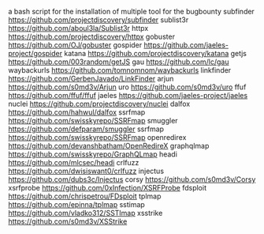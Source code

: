 a bash script for the installation of multiple tool for the bugbounty 
subfinder https://github.com/projectdiscovery/subfinder
sublist3r https://github.com/aboul3la/Sublist3r
httpx  https://github.com/projectdiscovery/httpx
gobuster https://github.com/OJ/gobuster
gospider https://github.com/jaeles-project/gospider
katana https://github.com/projectdiscovery/katana
getjs  https://github.com/003random/getJS
gau   https://github.com/lc/gau
waybackurls  https://github.com/tomnomnom/waybackurls
linkfinder https://github.com/GerbenJavado/LinkFinder
arjun https://github.com/s0md3v/Arjun
uro  https://github.com/s0md3v/uro
ffuf  https://github.com/ffuf/ffuf
jaeles  https://github.com/jaeles-project/jaeles
nuclei  https://github.com/projectdiscovery/nuclei
dalfox  https://github.com/hahwul/dalfox
ssrfmap  https://github.com/swisskyrepo/SSRFmap
smuggler  https://github.com/defparam/smuggler
ssrfmap  https://github.com/swisskyrepo/SSRFmap
openredirex  https://github.com/devanshbatham/OpenRedireX
graphqlmap  https://github.com/swisskyrepo/GraphQLmap
headi   https://github.com/mlcsec/headi
crlfuzz  https://github.com/dwisiswant0/crlfuzz
injectus  https://github.com/dubs3c/Injectus
corsy  https://github.com/s0md3v/Corsy
xsrfprobe  https://github.com/0xInfection/XSRFProbe
fdsploit  https://github.com/chrispetrou/FDsploit
tplmap   https://github.com/epinna/tplmap
sstimap  https://github.com/vladko312/SSTImap
xsstrike  https://github.com/s0md3v/XSStrike

